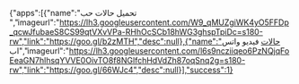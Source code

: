 {"apps":[{"name":"تحميل حالات حب
","imageurl":"https://lh3.googleusercontent.com/W9_qMUZgiWK4yO5FFDp_qcwJfubaeS8CS99qtVXvVPa-RHhOcSCb18hWG3ghspTpiDc=s180-rw","link":"https://goo.gl/b2zMTH","desc":null},{"name":"حالات فيديو واتس اب","imageurl":"https://lh3.googleusercontent.com/l6s9ncziiqeo6PzNQjqFoEeaGN7hlhsqYVVE0OivTO8f8NGlfchHdVdZh87oqSnq2g=s180-rw","link":"https://goo.gl/66WJc4","desc":null}],"success":1}
